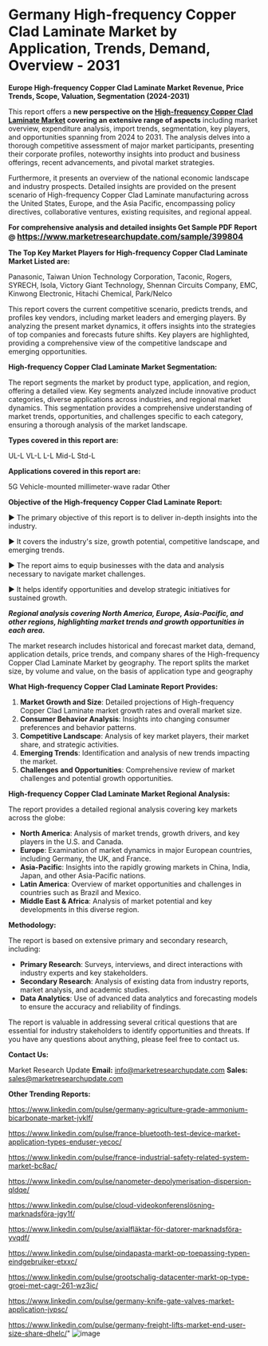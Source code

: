 # Germany High-frequency Copper Clad Laminate Market by Application, Trends, Demand, Overview - 2031

<strong>Europe High-frequency Copper Clad Laminate Market Revenue, Price Trends, Scope, Valuation, Segmentation (2024-2031)</strong>

This report offers a <strong>new perspective on the <a href=https://www.marketresearchupdate.com/sample/399804>High-frequency Copper Clad Laminate Market</a> covering an extensive range of aspects</strong> including market overview, expenditure analysis, import trends, segmentation, key players, and opportunities spanning from 2024 to 2031. The analysis delves into a thorough competitive assessment of major market participants, presenting their corporate profiles, noteworthy insights into product and business offerings, recent advancements, and pivotal market strategies.

Furthermore, it presents an overview of the national economic landscape and industry prospects. Detailed insights are provided on the present scenario of High-frequency Copper Clad Laminate manufacturing across the United States, Europe, and the Asia Pacific, encompassing policy directives, collaborative ventures, existing requisites, and regional appeal.

<strong>For comprehensive analysis and detailed insights Get Sample PDF Report @ <a href=https://www.marketresearchupdate.com/sample/399804><font size=3 color=#0000ff>https://www.marketresearchupdate.com/sample/399804</font></a></strong>

<strong>The Top Key Market Players for High-frequency Copper Clad Laminate Market Listed are:</strong>

Panasonic, Taiwan Union Technology Corporation, Taconic, Rogers, SYRECH, Isola, Victory Giant Technology, Shennan Circuits Company, EMC, Kinwong Electronic, Hitachi Chemical, Park/Nelco

This report covers the current competitive scenario, predicts trends, and profiles key vendors, including market leaders and emerging players. By analyzing the present market dynamics, it offers insights into the strategies of top companies and forecasts future shifts. Key players are highlighted, providing a comprehensive view of the competitive landscape and emerging opportunities.

<strong>High-frequency Copper Clad Laminate Market Segmentation:</strong>

The report segments the market by product type, application, and region, offering a detailed view. Key segments analyzed include innovative product categories, diverse applications across industries, and regional market dynamics. This segmentation provides a comprehensive understanding of market trends, opportunities, and challenges specific to each category, ensuring a thorough analysis of the market landscape.

<strong>Types covered in this report are:</strong>

UL-L
VL-L
L-L
Mid-L
Std-L

<strong>Applications covered in this report are:</strong>

5G
Vehicle-mounted millimeter-wave radar
Other

<strong>Objective of the High-frequency Copper Clad Laminate Report:</strong>

▶ The primary objective of this report is to deliver in-depth insights into the industry.

▶ It covers the industry's size, growth potential, competitive landscape, and emerging trends.

▶ The report aims to equip businesses with the data and analysis necessary to navigate market challenges.

▶ It helps identify opportunities and develop strategic initiatives for sustained growth.

<strong><em>Regional analysis covering North America, Europe, Asia-Pacific, and other regions, highlighting market trends and growth opportunities in each area.</em></strong>

The market research includes historical and forecast market data, demand, application details, price trends, and company shares of the High-frequency Copper Clad Laminate Market by geography. The report splits the market size, by volume and value, on the basis of application type and geography

<strong>What High-frequency Copper Clad Laminate Report Provides:</strong>
<ol>
  <li><strong>Market Growth and Size</strong>: Detailed projections of High-frequency Copper Clad Laminate market growth rates and overall market size.</li>
  <li><strong>Consumer Behavior Analysis</strong>: Insights into changing consumer preferences and behavior patterns.</li>
  <li><strong>Competitive Landscape</strong>: Analysis of key market players, their market share, and strategic activities.</li>
  <li><strong>Emerging Trends</strong>: Identification and analysis of new trends impacting the market.</li>
  <li><strong>Challenges and Opportunities</strong>: Comprehensive review of market challenges and potential growth opportunities.</li>
</ol>

<strong>High-frequency Copper Clad Laminate Market Regional Analysis:</strong>

The report provides a detailed regional analysis covering key markets across the globe:
<ul>
  <li><strong>North America</strong>: Analysis of market trends, growth drivers, and key players in the U.S. and Canada.</li>
  <li><strong>Europe</strong>: Examination of market dynamics in major European countries, including Germany, the UK, and France.</li>
  <li><strong>Asia-Pacific</strong>: Insights into the rapidly growing markets in China, India, Japan, and other Asia-Pacific nations.</li>
  <li><strong>Latin America</strong>: Overview of market opportunities and challenges in countries such as Brazil and Mexico.</li>
  <li><strong>Middle East &amp; Africa</strong>: Analysis of market potential and key developments in this diverse region.</li>
</ul>

<strong>Methodology:</strong>

The report is based on extensive primary and secondary research, including:
<ul>
  <li><strong>Primary Research</strong>: Surveys, interviews, and direct interactions with industry experts and key stakeholders.</li>
  <li><strong>Secondary Research</strong>: Analysis of existing data from industry reports, market analysis, and academic studies.</li>
  <li><strong>Data Analytics</strong>: Use of advanced data analytics and forecasting models to ensure the accuracy and reliability of findings.</li>
</ul>
The report is valuable in addressing several critical questions that are essential for industry stakeholders to identify opportunities and threats. If you have any questions about anything, please feel free to contact us.

<strong>Contact Us:</strong>

Market Research Update
<strong>Email:</strong> info@marketresearchupdate.com
<strong>Sales:</strong> sales@marketresearchupdate.com

<strong>Other Trending Reports:</strong>

<a href=https://www.linkedin.com/pulse/germany-agriculture-grade-ammonium-bicarbonate-market-jvklf/>https://www.linkedin.com/pulse/germany-agriculture-grade-ammonium-bicarbonate-market-jvklf/</a>

<a href=https://www.linkedin.com/pulse/france-bluetooth-test-device-market-application-types-enduser-yecoc/>https://www.linkedin.com/pulse/france-bluetooth-test-device-market-application-types-enduser-yecoc/</a>

<a href=https://www.linkedin.com/pulse/france-industrial-safety-related-system-market-bc8ac/>https://www.linkedin.com/pulse/france-industrial-safety-related-system-market-bc8ac/</a>

<a href=https://www.linkedin.com/pulse/nanometer-depolymerisation-dispersion-qldqe/>https://www.linkedin.com/pulse/nanometer-depolymerisation-dispersion-qldqe/</a>

<a href=https://www.linkedin.com/pulse/cloud-videokonferenslösning-marknadsföra-jgy1f/>https://www.linkedin.com/pulse/cloud-videokonferenslösning-marknadsföra-jgy1f/</a>

<a href=https://www.linkedin.com/pulse/axialfläktar-för-datorer-marknadsföra-yvqdf/>https://www.linkedin.com/pulse/axialfläktar-för-datorer-marknadsföra-yvqdf/</a>

<a href=https://www.linkedin.com/pulse/pindapasta-markt-op-toepassing-typen-eindgebruiker-etxxc/>https://www.linkedin.com/pulse/pindapasta-markt-op-toepassing-typen-eindgebruiker-etxxc/</a>

<a href=https://www.linkedin.com/pulse/grootschalig-datacenter-markt-op-type-groei-met-cagr-261-wz3ic/>https://www.linkedin.com/pulse/grootschalig-datacenter-markt-op-type-groei-met-cagr-261-wz3ic/</a>

<a href=https://www.linkedin.com/pulse/germany-knife-gate-valves-market-application-jvpsc/>https://www.linkedin.com/pulse/germany-knife-gate-valves-market-application-jvpsc/</a>

<a href=https://www.linkedin.com/pulse/germany-freight-lifts-market-end-user-size-share-dhelc/>https://www.linkedin.com/pulse/germany-freight-lifts-market-end-user-size-share-dhelc/</a>"
![image](https://github.com/user-attachments/assets/4ff01451-21ca-4de4-a70e-3ab591ba582d)
